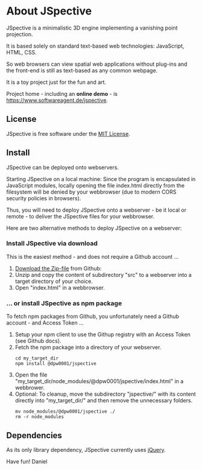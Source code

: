 # About JSpective
JSpective is a minimalistic 3D engine implementing a vanishing point projection.

It is based solely on standard text-based web technologies: JavaScript, HTML, CSS.

So web browsers can view spatial web applications without plug-ins
and the front-end is still as text-based as any common webpage.

It is a toy project just for the fun and art.

Project home - including an **online demo** - is  
<a href="https://www.softwareagent.de/jspective">https://www.softwareagent.de/jspective</a>.<br/>

## License
JSpective is free software under the <a target="_blank" href="https://www.tldrlegal.com/license/mit-license">MIT License</a>.

## Install

JSpective can be deployed onto webservers.

Starting JSpective on a local machine: Since the program is encapsulated in JavaScript modules,
locally opening the file index.html directly from the filesystem will be denied by your webbrowser
(due to modern CORS security policies in browsers).

Thus, you will need to deploy JSpective onto a webserver - be it local or remote - to deliver
the JSpective files for your webbrowser.

Here are two alternative methods to deploy JSpective on a webserver:

### Install JSpective via download
This is the easiest method - and does not require a Github account ...

1. [Download the Zip-file](https://github.com/dpw0001/jspective/archive/refs/heads/main.zip) from Github: 
2. Unzip and copy the content of subdirectory "src" to a webserver into a target directory of your choice.
3. Open "index.html" in a webbrowser.

### ... or install JSpective as npm package
To fetch npm packages from Github, you unfortunately need a Github account - and Access Token ...

1. Setup your npm client to use the Githup registry with an Access Token (see Github docs).
2. Fetch the npm package into a directory of your webserver.
	```
	cd my_target_dir
	npm install @dpw0001/jspective
	```
3. Open the file "my_target_dir/node_modules/@dpw0001/jspective/index.html" in a webbrower.
4. Optional: To cleanup, move the subdirectory "jspective/" with its content directly into "my_target_dir/" and then remove the unnecessary folders.
	```
	mv node_modules/@dpw0001/jspective ./
	rm -r node_modules
	```

## Dependencies
As its only library dependency, JSpective currently uses <a target="_blank" href="https://jquery.com">jQuery</a>.


Have fun!
Daniel
